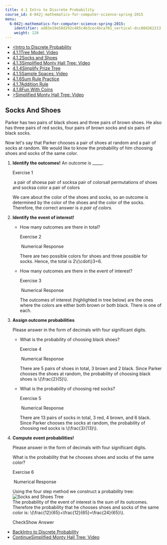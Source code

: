 ```yaml
---
title: 4.1 Intro to Discrete Probability
course_id: 6-042j-mathematics-for-computer-science-spring-2015
menu:
  6-042j-mathematics-for-computer-science-spring-2015:
    identifier: ad83e19e58d292c485c4b3cec4bca701_vertical-dcc88d262213
    weight: 120
---
```

*   [<Intro to Discrete Probability](/courses/electrical-engineering-and-computer-science/6-042j-mathematics-for-computer-science-spring-2015/probability/tp11-2)
*   [4.1.1Tree Model: Video](/courses/electrical-engineering-and-computer-science/6-042j-mathematics-for-computer-science-spring-2015/probability/tp11-2)
*   [4.1.2Socks and Shoes](/courses/electrical-engineering-and-computer-science/6-042j-mathematics-for-computer-science-spring-2015/probability/tp11-2/vertical-dcc88d262213)
*   [4.1.3Simplified Monty Hall Tree: Video](/courses/electrical-engineering-and-computer-science/6-042j-mathematics-for-computer-science-spring-2015/probability/tp11-2/vertical-65858dc50455)
*   [4.1.4Simplify Prize Tree](/courses/electrical-engineering-and-computer-science/6-042j-mathematics-for-computer-science-spring-2015/probability/tp11-2/vertical-9542d6e9bbc8)
*   [4.1.5Sample Spaces: Video](/courses/electrical-engineering-and-computer-science/6-042j-mathematics-for-computer-science-spring-2015/probability/tp11-2/vertical-7e0be1baca38)
*   [4.1.6Sum Rule Practice](/courses/electrical-engineering-and-computer-science/6-042j-mathematics-for-computer-science-spring-2015/probability/tp11-2/vertical-eb54695f6f66)
*   [4.1.7Addition Rule](/courses/electrical-engineering-and-computer-science/6-042j-mathematics-for-computer-science-spring-2015/probability/tp11-2/vertical-d95cbbc345c2)
*   [4.1.8Fun With Coins](/courses/electrical-engineering-and-computer-science/6-042j-mathematics-for-computer-science-spring-2015/probability/tp11-2/vertical-a2b75a4824b8)
*   [\>Simplified Monty Hall Tree: Video](/courses/electrical-engineering-and-computer-science/6-042j-mathematics-for-computer-science-spring-2015/probability/tp11-2/vertical-65858dc50455)

Socks And Shoes
---------------

  

Parker has two pairs of black shoes and three pairs of brown shoes. He also has three pairs of red socks, four pairs of brown socks and six pairs of black socks.

Now let's say that Parker chooses a pair of shoes at random and a pair of socks at random. We would like to know the probability of him choosing shoes and socks of the same color.

1.  **Identify the outcomes!** An outcome is \_\_\_\_\_.
    
    Exercise 1
    
    &nbsp;a pair of shoesa pair of socksa pair of colorsall permutations of shoes and socksa color a pair of colors&nbsp;
    
    We care about the color of the shoes and socks, so an outcome is determined by the color of the shoes and the color of the socks. Therefore, the correct answer is _a pair of colors._
    
  
3.  **Identify the event of interest!**
    
    *   How many outcomes are there in total?
        
        Exercise 2
        
        &nbsp;Numerical Response&nbsp;
        
        There are two possible colors for shoes and three possible for socks. Hence, the total is 2\\(\\cdot\\)3=6.
        
      
    *   How many outcomes are there in the event of interest?
        
        Exercise 3
        
        &nbsp;Numerical Response&nbsp;
        
        The outcomes of interest (highlighted in tree below) are the ones where the colors are either both brown or both black. There is one of each.
        
  
5.  **Assign outcome probabilities**
    
    Please answer in the form of decimals with four significant digits.
    
    *   What is the probability of choosing black shoes?
        
        Exercise 4
        
        &nbsp;Numerical Response&nbsp;
        
        There are 5 pairs of shoes in total, 3 brown and 2 black. Since Parker chooses the shoes at random, the probability of choosing black shoes is \\(\\frac{2}{5}\\).
        
      
    *   What is the probability of choosing red socks?
        
        Exercise 5
        
        &nbsp;Numerical Response&nbsp;
        
        There are 13 pairs of socks in total, 3 red, 4 brown, and 6 black. Since Parker chooses the socks at random, the probability of choosing red socks is \\(\\frac{3}{13}\\).
        
  
7.  **Compute event probabilities!**
    
    Please answer in the form of decimals with four significant digits.
    
    What is the probability that he chooses shoes and socks of the same color?
    
    Exercise 6
    
    &nbsp;Numerical Response&nbsp;
    
    Using the four step method we construct a probability tree: ![Socks and Shoes Tree](/courses/electrical-engineering-and-computer-science/6-042j-mathematics-for-computer-science-spring-2015/probability/tp11-2/vertical-dcc88d262213/socks_and_shoes_tree.jpg)  
    The probability of the event of interest is the sum of its outcomes. Therefore the probability that he chooses shoes and socks of the same color is: \\(\\frac{12}{65}+\\frac{12}{65}=\\frac{24}{65}\\).
    
    CheckShow Answer
    

*   [BackIntro to Discrete Probability](/courses/electrical-engineering-and-computer-science/6-042j-mathematics-for-computer-science-spring-2015/probability/tp11-2)
*   [ContinueSimplified Monty Hall Tree: Video](/courses/electrical-engineering-and-computer-science/6-042j-mathematics-for-computer-science-spring-2015/probability/tp11-2/vertical-65858dc50455)